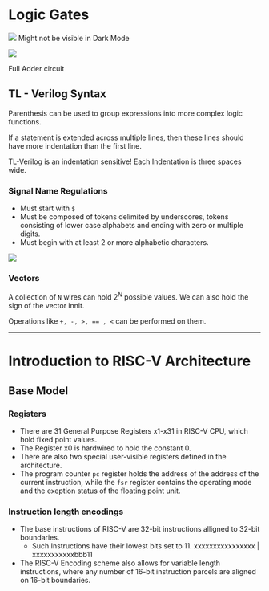 # Logic Gates

![](https://i.imgur.com/TomJj3X.png)
Might not be visible in Dark Mode

![](https://i.imgur.com/je5QUQ0.png)

Full Adder circuit

## TL - Verilog Syntax

Parenthesis can be used to group expressions into more complex logic functions.

If a statement is extended across multiple lines, then these lines should have more indentation than the first line.

TL-Verilog is an indentation sensitive! Each Indentation is three spaces wide.

### Signal Name Regulations

-   Must start with `$`
-   Must be composed of tokens delimited by underscores, tokens consisting of lower case alphabets and ending with zero or multiple digits.
-   Must begin with at least 2 or more alphabetic characters.

![](https://i.imgur.com/XdIya9l.png)

### Vectors

A collection of `N` wires can hold $2^N$ possible values. We can also hold the sign of the vector innit.

Operations like `+, -, >, == , <` can be performed on them.

---

# Introduction to RISC-V Architecture

## Base Model

### Registers

-   There are 31 General Purpose Registers x1-x31 in RISC-V CPU, which hold fixed point values.
-   The Register x0 is hardwired to hold the constant 0.
-   There are also two special user-visible registers defined in the architecture.
-   The program counter `pc` register holds the address of the address of the current instruction, while the `fsr` register contains the operating mode and the exeption status of the floating point unit.

### Instruction length encodings

-   The base instructions of RISC-V are 32-bit instructions alligned to 32-bit boundaries.
    -   Such Instructions have their lowest bits set to 11. xxxxxxxxxxxxxxxx | xxxxxxxxxxxbbb11
-   The RISC-V Encoding scheme also allows for variable length instructions, where any number of 16-bit instruction parcels are aligned on 16-bit boundaries.